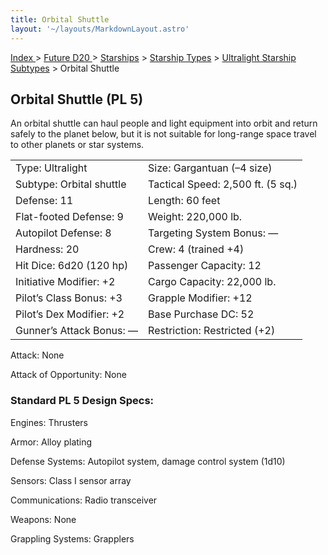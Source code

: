 ```yaml
---
title: Orbital Shuttle
layout: '~/layouts/MarkdownLayout.astro'
---
```


[ Index ](/) > [ Future D20 ](/future.d20.srd) > [Starships](/future.d20.srd/starships) > [Starship Types](/future.d20.srd/starships/starship) > [Ultralight Starship Subtypes](/future.d20.srd/starships/starship.types/ultralight.starship) > Orbital Shuttle

## Orbital Shuttle (PL 5)

An orbital shuttle can haul people and light equipment into orbit and return
safely to the planet below, but it is not suitable for long-range space travel
to other planets or star systems.


<table> <tr><td>Type: Ultralight</td><td>Size: Gargantuan (–4 size)</td></tr> <tr class="shaded"><td>Subtype: Orbital shuttle</td><td>Tactical Speed: 2,500 ft. (5 sq.)</td></tr> <tr><td>Defense: 11</td><td>Length: 60 feet</td></tr> <tr class="shaded"><td>Flat-footed Defense: 9</td><td>Weight: 220,000 lb.</td></tr> <tr><td>Autopilot Defense: 8</td><td>Targeting System Bonus: —</td></tr> <tr class="shaded"><td>Hardness: 20</td><td>Crew: 4 (trained +4)</td></tr> <tr><td>Hit Dice: 6d20 (120 hp)</td><td>Passenger Capacity: 12</td></tr> <tr class="shaded"><td>Initiative Modifier: +2</td><td>Cargo Capacity: 22,000 lb.</td></tr> <tr><td>Pilot’s Class Bonus: +3</td><td>Grapple Modifier: +12</td></tr> <tr class="shaded"><td>Pilot’s Dex Modifier: +2</td><td>Base Purchase DC: 52</td></tr> <tr><td>Gunner’s Attack Bonus: —</td><td>Restriction: Restricted (+2)</td></tr> </table>



Attack: None

Attack of Opportunity: None

### Standard PL 5 Design Specs:

Engines: Thrusters

Armor: Alloy plating

Defense Systems: Autopilot system, damage control system (1d10)

Sensors: Class I sensor array

Communications: Radio transceiver

Weapons: None

Grappling Systems: Grapplers

